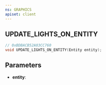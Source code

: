 ```yaml
---
ns: GRAPHICS
apiset: client
---
```

## UPDATE_LIGHTS_ON_ENTITY

```c
// 0xBDBACB52A03CC760
void UPDATE_LIGHTS_ON_ENTITY(Entity entity);
```


## Parameters
* **entity**: